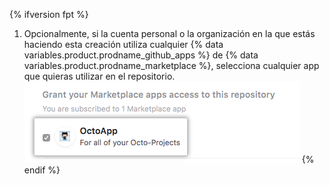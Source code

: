 {% ifversion fpt %}
1. Opcionalmente, si la cuenta personal o la organización en la que estás haciendo esta creación utiliza cualquier
{% data variables.product.prodname_github_apps %} de {% data variables.product.prodname_marketplace %}, selecciona cualquier app que quieras utilizar en el repositorio.
  ![Lista de las {% data variables.product.prodname_github_apps %} de {% data variables.product.prodname_marketplace %} en tu cuenta y opción para otorgar acceso](/assets/images/help/repository/create-repository-choose-marketplace-apps.png)
{% endif %}
